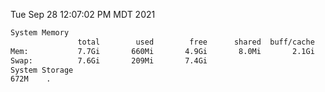 Tue Sep 28 12:07:02 PM MDT 2021
```bash
System Memory
               total        used        free      shared  buff/cache   available
Mem:           7.7Gi       660Mi       4.9Gi       8.0Mi       2.1Gi       6.7Gi
Swap:          7.6Gi       209Mi       7.4Gi
System Storage
672M	.
```
